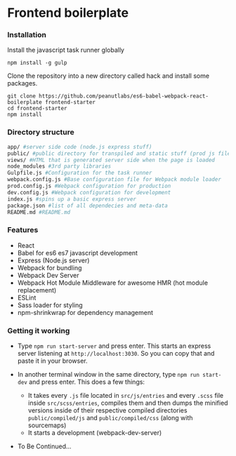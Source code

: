 # Frontend boilerplate

### Installation

Install the javascript task runner globally

```npm install -g gulp```

Clone the repository into a new directory called hack and install some packages.

```
git clone https://github.com/peanutlabs/es6-babel-webpack-react-boilerplate frontend-starter
cd frontend-starter
npm install
```
### Directory structure
```sh
app/ #server side code (node.js express stuff)
public/ #public directory for transpiled and static stuff (prod js files, prod css files)
views/ #HTML that is generated server side when the page is loaded
node_modules #3rd party libraries
Gulpfile.js #Configuration for the task runner
webpack.config.js #Base configuration file for Webpack module loader
prod.config.js #Webpack configuration for production
dev.config.js #Webpack configuration for development
index.js #spins up a basic express server
package.json #list of all dependecies and meta-data
README.md #README.md
```
### Features
* React
* Babel for es6 es7 javascript development
* Express (Node.js server)
* Webpack for bundling
* Webpack Dev Server
* Webpack Hot Module Middleware for awesome HMR (hot module replacement)
* ESLint
* Sass loader for styling
* npm-shrinkwrap for dependency management

### Getting it working
* Type `npm run start-server` and press enter. This starts an express server listening at `http://localhost:3030`. So you can copy that and paste it in your browser.
 
* In another terminal window in the same directory, type `npm run start-dev` and press enter. This does a few things:
	* It takes every `.js` file located in `src/js/entries` and every `.scss` file inside `src/scss/entries`, compiles them and then dumps the minified versions inside of their respective compiled directories `public/compiled/js` and `public/compiled/css` (along with sourcemaps)
	* It starts a development (webpack-dev-server)
* To Be Continued...
